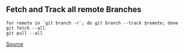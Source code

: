 ## Fetch and Track all remote Branches

```
for remote in `git branch -r`; do git branch --track $remote; done
git fetch --all
git pull --all
```

[Source](http://stackoverflow.com/questions/10312521/how-to-fetch-all-git-branches)
